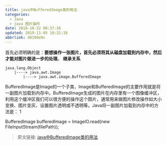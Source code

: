 ```yaml
---
title: java中BufferedImage类的用法
categories: 
  - Java
  - java 图片操作
date: 2018-10-22 08:37:16
updated: 2019-11-05 10:32:10
abbrlink: d819de9c
---
```

首先必须明确的是：**要想操作一张图片，首先必须将其从磁盘加载到内存中，然后才能对图片做进一步的处理**。
**继承关系**
```
java.lang.Object
    |----> java.awt.Image
        |----> java.awt.image.BufferedImage
```

BufferedImage是Image的一个子类，Image和BufferedImage的主要作用就是将一副图片加载到内存中。BufferedImage生成的图片在内存里有一个图像缓冲区，利用这个缓冲区我们可以很方便的操作这个图片，通常用来做图片修改操作如大小变换、图片变灰、设置图片透明或不透明等。Java将一副图片加载到内存中的方法是：
1
	
BufferedImage bufferedImage = ImageIO.read(new FileInputStream(filePath));  

>原文链接: [java中BufferedImage类的用法](https://lanlan2017.github.io/blog/d819de9c/)
